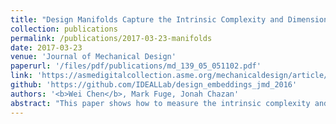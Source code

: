 ```yaml
---
title: "Design Manifolds Capture the Intrinsic Complexity and Dimension of Design Spaces "
collection: publications
permalink: /publications/2017-03-23-manifolds
date: 2017-03-23
venue: 'Journal of Mechanical Design'
paperurl: '/files/pdf/publications/md_139_05_051102.pdf'
link: 'https://asmedigitalcollection.asme.org/mechanicaldesign/article/139/5/051102/380502/Design-Manifolds-Capture-the-Intrinsic-Complexity'
github: 'https://github.com/IDEALLab/design_embeddings_jmd_2016'
authors: '<b>Wei Chen</b>, Mark Fuge, Jonah Chazan'
abstract: "This paper shows how to measure the intrinsic complexity and dimensionality of a design space. It assumes that high-dimensional design parameters actually lie in a much lower-dimensional space that represents semantic attributes—a design manifold. Past work has shown how to embed designs using techniques like autoencoders; in contrast, the method proposed in this paper first captures the inherent properties of a design space and then chooses appropriate embeddings based on the captured properties. We demonstrate this with both synthetic shapes of controllable complexity (using a generalization of the ellipse called the superformula) and real-world designs (glassware and airfoils). We evaluate multiple embeddings by measuring shape reconstruction error, pairwise distance preservation, and captured semantic attributes. By generating fundamental knowledge about the inherent complexity of a design space and how designs differ from one another, our approach allows us to improve design optimization, consumer preference learning, geometric modeling, and other design applications that rely on navigating complex design spaces. Ultimately, this deepens our understanding of design complexity in general."
---
```

